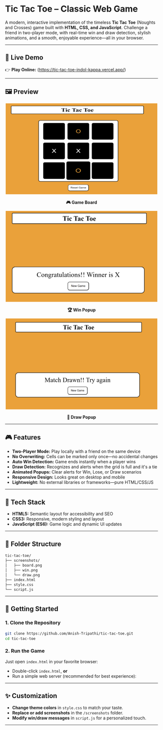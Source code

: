 # Tic Tac Toe – Classic Web Game

A modern, interactive implementation of the timeless **Tic Tac Toe** (Noughts and Crosses) game built with **HTML, CSS, and JavaScript**. Challenge a friend in two-player mode, with real-time win and draw detection, stylish animations, and a smooth, enjoyable experience—all in your browser.

---

## 🔗 Live Demo

👉 **Play Online:** (https://tic-tac-toe-indol-kappa.vercel.app/)

---

## 🖼️ Preview

<div align="center">

  <img src="./screenshots/board.png" alt="Game Board" width="500" height="300"/>
  <p><strong>🎮 Game Board</strong></p>

  <img src="./screenshots/win.png" alt="Win Popup" width="500" height="300"/>
  <p><strong>🏆 Win Popup</strong></p>

  <img src="./screenshots/draw.png" alt="Draw Popup" width="500" height="300"/>
  <p><strong>🤝 Draw Popup</strong></p>

</div>

---

## 🎮 Features

- **Two-Player Mode:** Play locally with a friend on the same device
- **No Overwriting:** Cells can be marked only once—no accidental changes
- **Auto Win Detection:** Game ends instantly when a player wins
- **Draw Detection:** Recognizes and alerts when the grid is full and it's a tie
- **Animated Popups:** Clear alerts for Win, Lose, or Draw scenarios
- **Responsive Design:** Looks great on desktop and mobile
- **Lightweight:** No external libraries or frameworks—pure HTML/CSS/JS

---

## 🧰 Tech Stack

- **HTML5:** Semantic layout for accessibility and SEO
- **CSS3:** Responsive, modern styling and layout
- **JavaScript (ES6):** Game logic and dynamic UI updates

---

## 📁 Folder Structure

```
tic-tac-toe/
├── screenshots/
│   ├── board.png
│   ├── win.png
│   └── draw.png
├── index.html
├── style.css
└── script.js
```

---

## 🚀 Getting Started

### 1. Clone the Repository

```bash
git clone https://github.com/Anish-Tripathi/tic-tac-toe.git
cd tic-tac-toe
```

### 2. Run the Game

Just open `index.html` in your favorite browser:

- Double-click `index.html`, **or**
- Run a simple web server (recommended for best experience):

---

## ✨ Customization

- **Change theme colors** in `style.css` to match your taste.
- **Replace or add screenshots** in the `/screenshots` folder.
- **Modify win/draw messages** in `script.js` for a personalized touch.

---
